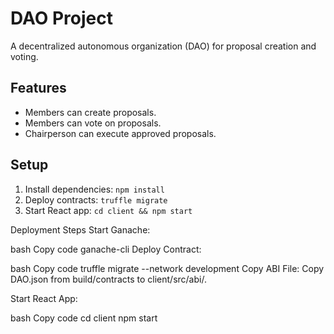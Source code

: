 # DAO Project

A decentralized autonomous organization (DAO) for proposal creation and voting.

## Features
- Members can create proposals.
- Members can vote on proposals.
- Chairperson can execute approved proposals.

## Setup
1. Install dependencies: `npm install`
2. Deploy contracts: `truffle migrate`
3. Start React app: `cd client && npm start`

Deployment Steps
Start Ganache:

bash
Copy code
ganache-cli
Deploy Contract:

bash
Copy code
truffle migrate --network development
Copy ABI File: Copy DAO.json from build/contracts to client/src/abi/.

Start React App:

bash
Copy code
cd client
npm start

